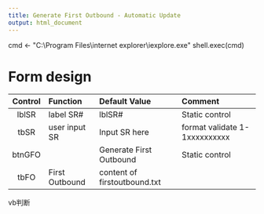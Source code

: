 ```yaml
---
title: Generate First Outbound - Automatic Update
output: html_document
---
```



cmd <- "C:\\Program Files\\internet explorer\\iexplore.exe"
shell.exec(cmd)

# Form design

| Control   | Function      | Default Value           | Comment                         |
| :---:     | :---          | :-------------          | :--------------                 |
| lblSR     | label SR#     | lblSR#                  | Static control                  |
| tbSR      | user input SR | Input SR here           | format validate 1-1xxxxxxxxxx   |
| btnGFO    |               | Generate First Outbound | Static control                  |
| tbFO      | First Outbound  | content of firstoutbound.txt  |                         |





vb判断 



















